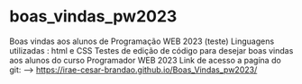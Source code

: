 # boas_vindas_pw2023
Boas vindas aos alunos de Programação WEB 2023 (teste)
Linguagens utilizadas :  html e CSS
Testes de edição de código 
para desejar boas vindas aos alunos do curso Programador WEB 2023
 Link de acesso a pagína do git: -->  https://irae-cesar-brandao.github.io/Boas_Vindas_pw2023/
